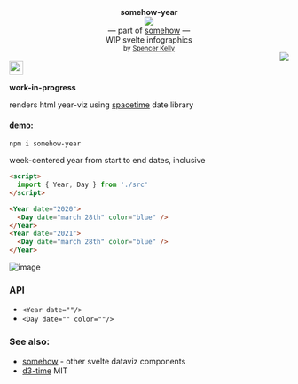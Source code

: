 <div align="center">
  <div><b>somehow-year</b></div>
  <img src="https://user-images.githubusercontent.com/399657/68222691-6597f180-ffb9-11e9-8a32-a7f38aa8bded.png"/>
  <div>— part of <a href="https://github.com/spencermountain/somehow">somehow</a> —</div>
  <div>WIP svelte infographics</div>
  <div align="center">
    <sub>
      by
      <a href="https://spencermounta.in/">Spencer Kelly</a> 
    </sub>
  </div>
</div>
<div align="right">
  <a href="https://npmjs.org/package/somehow-year">
    <img src="https://img.shields.io/npm/v/somehow-year.svg?style=flat-square" />
  </a>
</div>
<img height="25px" src="https://user-images.githubusercontent.com/399657/68221862-17ceb980-ffb8-11e9-87d4-7b30b6488f16.png"/>

**work-in-progress**

renders html year-viz using [spacetime](https://github.com/spencermountain/spacetime) date library

<h4><a href="https://spencermounta.in/somehow-year/">demo:</a></h4>

`npm i somehow-year`

week-centered year from start to end dates, inclusive

```html
<script>
  import { Year, Day } from './src'
</script>

<Year date="2020">
  <Day date="march 28th" color="blue" />
</Year>
<Year date="2021">
  <Day date="march 28th" color="blue" />
</Year>
```

![image](https://user-images.githubusercontent.com/399657/93625275-acaf8b00-f9af-11ea-993d-685100e17c3d.png)

### API

- `<Year date=""/>`
- `<Day date="" color=""/>`

### See also:

- [somehow](https://github.com/spencermountain/somehow) - other svelte dataviz components
- [d3-time](https://github.com/d3/d3-time)
  MIT
